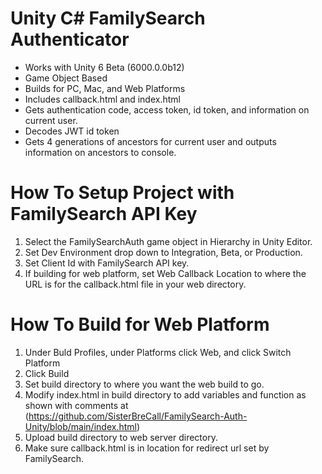 # Unity C# FamilySearch Authenticator

- Works with Unity 6 Beta (6000.0.0b12)
- Game Object Based
- Builds for PC, Mac, and Web Platforms
- Includes callback.html and index.html
- Gets authentication code, access token, id token, and information on current user.
- Decodes JWT id token
- Gets 4 generations of ancestors for current user and outputs information on ancestors to console.

# How To Setup Project with FamilySearch API Key

1. Select the FamilySearchAuth game object in Hierarchy in Unity Editor.
2. Set Dev Environment drop down to Integration, Beta, or Production.
3. Set Client Id with FamilySearch API key.
4. If building for web platform, set Web Callback Location to where the URL is for the callback.html file in your web directory.

# How To Build for Web Platform
1. Under Buld Profiles, under Platforms click Web, and click Switch Platform
2. Click Build
3. Set build directory to where you want the web build to go.
4. Modify index.html in build directory to add variables and function as shown with comments at (https://github.com/SisterBreCall/FamilySearch-Auth-Unity/blob/main/index.html)
5. Upload build directory to web server directory.
6. Make sure callback.html is in location for redirect url set by FamilySearch.
